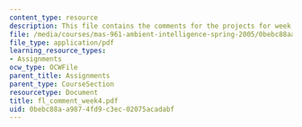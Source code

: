 ```yaml
---
content_type: resource
description: This file contains the comments for the projects for week 4 by the student.
file: /media/courses/mas-961-ambient-intelligence-spring-2005/0bebc88aa9874fd9c3ec02075acadabf_fl_comment_week4.pdf
file_type: application/pdf
learning_resource_types:
- Assignments
ocw_type: OCWFile
parent_title: Assignments
parent_type: CourseSection
resourcetype: Document
title: fl_comment_week4.pdf
uid: 0bebc88a-a987-4fd9-c3ec-02075acadabf
---
```

